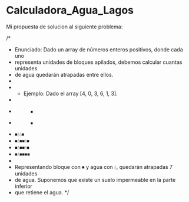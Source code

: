 # Calculadora_Agua_Lagos
 
Mi propuesta de solucion al siguiente problema:

/*
 * Enunciado: Dado un array de números enteros positivos, donde cada uno
 * representa unidades de bloques apilados, debemos calcular cuantas unidades
 * de agua quedarán atrapadas entre ellos.
 *
 * - Ejemplo: Dado el array [4, 0, 3, 6, 1, 3].
 *
 *           ⏹
 *           ⏹
 *   ⏹💧💧⏹
 *   ⏹💧⏹⏹💧⏹
 *   ⏹💧⏹⏹💧⏹
 *   ⏹💧⏹⏹⏹⏹
 *
 *   Representando bloque con ⏹︎ y agua con 💧, quedarán atrapadas 7 unidades
 *   de agua. Suponemos que existe un suelo impermeable en la parte inferior
 *   que retiene el agua.
 */
